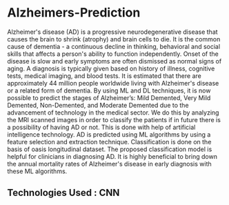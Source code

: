 # Alzheimers-Prediction
Alzheimer's disease (AD) is a progressive neurodegenerative disease that causes the brain to shrink (atrophy) and brain cells to die. It is the common cause of dementia - a continuous decline in thinking, behavioral and social skills that affects a person's ability to function independently. Onset of the disease is slow and early symptoms are often dismissed as normal signs of aging. A diagnosis is typically given based on history of illness, cognitive tests, medical imaging, and blood tests. It is estimated that there are approximately 44 million people worldwide living with Alzheimer's disease or a related form of dementia. By using ML and DL techniques, it is now possible to predict the stages of Alzheimer’s: Mild Demented, Very Mild Demented, Non-Demented, and Moderate Demented due to the advancement of technology in the medical sector. We do this by analyzing the MRI scanned images in order to classify the patients if in future there is a possibility of having AD or not. This is done with help of artificial intelligence technology. AD is predicted using ML algorithms by using a feature selection and extraction technique. Classification is done on the basis of oasis longitudinal dataset. The proposed classification model is helpful for clinicians in diagnosing AD. It is highly beneficial to bring down the annual mortality rates of Alzheimer's disease in early diagnosis with these ML algorithms. 
## Technologies Used : CNN

